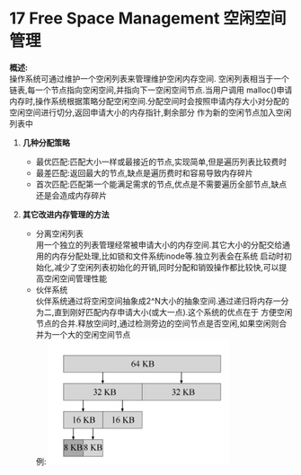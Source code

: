 17 Free Space Management 空闲空间管理
===

**概述:**  
操作系统可通过维护一个空闲列表来管理维护空闲内存空间. 空闲列表相当于一个链表,每一个节点指向空闲空间,并指向下一空闲空间节点.当用户调用
malloc()申请内存时,操作系统根据策略分配空闲空间.分配空间时会按照申请内存大小对分配的空闲空间进行切分,返回申请大小的内存指针,剩余部分
作为新的空闲节点加入空闲列表中

1.  **几种分配策略**  
    *   最优匹配:匹配大小一样或最接近的节点,实现简单,但是遍历列表比较费时
    *   最差匹配:返回最大的节点,缺点是遍历费时和容易导致内存碎片
    *   首次匹配:匹配第一个能满足需求的节点,优点是不需要遍历全部节点,缺点还是会造成内存碎片
    
2.  **其它改进内存管理的方法**  
    *   分离空闲列表  
        用一个独立的列表管理经常被申请大小的内存空间.其它大小的分配交给通用的内存分配处理,比如锁和文件系统inode等.独立列表会在系统
        启动时初始化,减少了空闲列表初始化的开销,同时分配和销毁操作都比较快,可以提高空闲空间管理性能
    *   伙伴系统  
        伙伴系统通过将空闲空间抽象成2^N大小的抽象空间.通过递归将内存一分为二,直到刚好匹配内存申请大小(或大一点).这个系统的优点在于
        方便空闲节点的合并.释放空间时,通过检测旁边的空间节点是否空闲,如果空闲则合并为一个大的空闲空间节点  
        例:
        ![](img/buddy_system_example.png)
        
